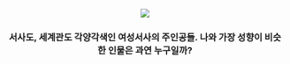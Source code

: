 <p align="center">
  <img src="https://i.ibb.co/v4Qpsb8/mbti-cover.png" />
</p>

<h3 align="center">
  서사도, 세계관도 각양각색인 여성서사의 주인공들. 나와 가장 성향이 비슷한 인물은 과연 누구일까?
</h3>
